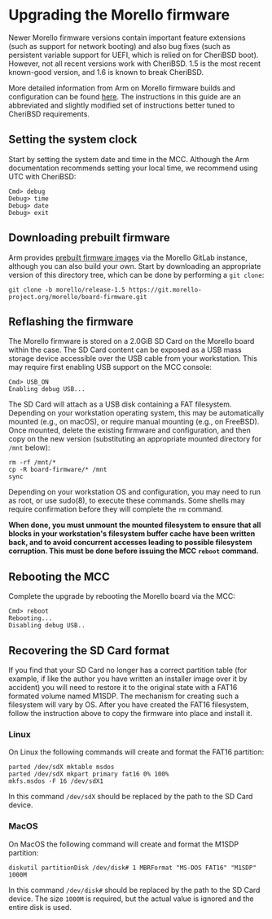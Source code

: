# Upgrading the Morello firmware

Newer Morello firmware versions contain important feature extensions (such as
support for network booting) and also bug fixes (such as persistent variable
support for UEFI, which is relied on for CheriBSD boot).
However, not all recent versions work with CheriBSD.
1.5 is the most recent known-good version, and 1.6 is known to break CheriBSD.

More detailed information from Arm on Morello firmware builds and
configuration can be found
[here](https://developer.arm.com/documentation/den0132/0100/Flash-the-onboard-SD-card).
The instructions in this guide are an abbreviated and slightly modified set of
instructions better tuned to CheriBSD requirements.

## Setting the system clock

Start by setting the system date and time in the MCC.
Although the Arm documentation recommends setting your local time, we
recommend using UTC with CheriBSD:

```
Cmd> debug
Debug> time
Debug> date
Debug> exit
```

## Downloading prebuilt firmware

Arm provides [prebuilt firmware
images](https://git.morello-project.org/morello/board-firmware) via the
Morello GitLab instance, although you can also build your own.
Start by downloading an appropriate version of this directory tree, which can
be done by performing a `git clone`:

```
git clone -b morello/release-1.5 https://git.morello-project.org/morello/board-firmware.git
```

## Reflashing the firmware

The Morello firmware is stored on a 2.0GiB SD Card on the Morello board within
the case.
The SD Card content can be exposed as a USB mass storage device accessible
over the USB cable from your workstation.
This may require first enabling USB support on the MCC console:

```
Cmd> USB_ON
Enabling debug USB...
```

The SD Card will attach as a USB disk containing a FAT filesystem.
Depending on your workstation operating system, this may be automatically
mounted (e.g., on macOS), or require manual mounting (e.g., on FreeBSD).
Once mounted, delete the existing firmware and configuration, and then copy on
the new version (substituting an appropriate mounted directory for `/mnt`
below):

```
rm -rf /mnt/*
cp -R board-firmware/* /mnt
sync
```

Depending on your workstation OS and configuration, you may need to run as
root, or use sudo(8), to execute these commands.
Some shells may require confirmation before they will complete the `rm`
command.

**When done, you must unmount the mounted filesystem to ensure that all blocks
in your workstation's filesystem buffer cache have been written back, and to
avoid concurrent accesses leading to possible filesystem corruption.
This must be done before issuing the MCC `reboot` command.**

## Rebooting the MCC

Complete the upgrade by rebooting the Morello board via the MCC:

```
Cmd> reboot
Rebooting...
Disabling debug USB..
```

## Recovering the SD Card format

If you find that your SD Card no longer has a correct partition table
(for example, if like the author you have written an installer image
over it by accident) you will need to restore it to the original state
with a FAT16 formated volume named M1SDP. The mechanism for creating
such a filesystem will vary by OS. After you have created the FAT16
filesystem, follow the instruction above to copy the firmware into place
and install it.

### Linux

On Linux the following commands will create and format the FAT16 partition:

```
parted /dev/sdX mktable msdos
parted /dev/sdX mkpart primary fat16 0% 100%
mkfs.msdos -F 16 /dev/sdX1
```

In this command `/dev/sdX` should be replaced by the path to the SD Card
device.

### MacOS

On MacOS the following command will create and format the M1SDP partition:

```
diskutil partitionDisk /dev/disk# 1 MBRFormat "MS-DOS FAT16" "M1SDP" 1000M
```

In this command `/dev/disk#` should be replaced by the path to the SD Card
device.  The size `1000M` is required, but the actual value is ignored and
the entire disk is used.
